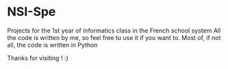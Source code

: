 # NSI-Spe

Projects for the 1st year of informatics class in the French school system
All the code is written by me, so feel free tu use it if you want to.
Most of, if not all, the code is written in Python


Thanks for visiting ! :)
